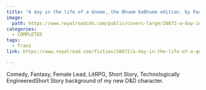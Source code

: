 ```yaml
---
title: "A day in the life of a Gnome, the Bhuem KaBhuem edition. by Rachel Winter"
image:
  path: https://www.royalroadcdn.com/public/covers-large/38672-a-day-in-the-life-of-a-gnome-the-bhuem-kabhuem.jpg
categories:
  - COMPLETED
tags:
  - Trans
link: https://www.royalroad.com/fiction/38672/a-day-in-the-life-of-a-gnome-the-bhuem-kabhuem

---
```

Comedy, Fantasy, Female Lead, LitRPG, Short Story, Technologically EngineeredShort Story background of my new D&D character.

